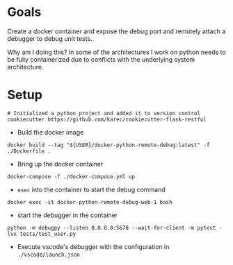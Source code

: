 # Goals
Create a docker container and expose the debug port and remotely attach a debugger to debug unit tests.

Why am I doing this? In some of the architectures I work on python needs to be fully containerized due to conflicts with the underlying system architecture.

# Setup
```
# Initialized a python project and added it to version control
cookiecutter https://github.com/karec/cookiecutter-flask-restful
```

* Build the docker image
```
docker build --tag "${USER}/docker-python-remote-debug:latest" -f ./Dockerfile .
```

* Bring up the docker container
```
docker-compose -f ./docker-compose.yml up
```

* `exec` into the container to start the debug command
```
docker exec -it docker-python-remote-debug-web-1 bash
```

* start the debugger in the container
```
python -m debugpy --listen 0.0.0.0:5678 --wait-for-client -m pytest -lvx tests/test_user.py
```

* Execute vscode's debugger with the configuration in `./vscode/launch.json`
